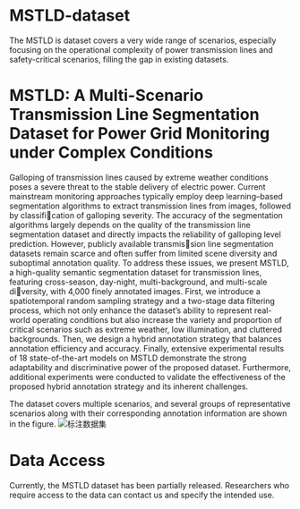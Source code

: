 # MSTLD-dataset
The MSTLD is dataset covers a very wide range of scenarios, especially focusing on the operational complexity of power transmission lines and safety-critical scenarios, filling the gap in existing datasets. 
# MSTLD: A Multi-Scenario Transmission Line Segmentation Dataset for Power Grid Monitoring under Complex Conditions

Galloping of transmission lines caused by extreme
weather conditions poses a severe threat to the stable delivery
of electric power. Current mainstream monitoring approaches
typically employ deep learning–based segmentation algorithms
to extract transmission lines from images, followed by classification of galloping severity. The accuracy of the segmentation
algorithms largely depends on the quality of the transmission
line segmentation dataset and directly impacts the reliability of
galloping level prediction. However, publicly available transmission line segmentation datasets remain scarce and often suffer
from limited scene diversity and suboptimal annotation quality.
To address these issues, we present MSTLD, a high-quality
semantic segmentation dataset for transmission lines, featuring
cross-season, day-night, multi-background, and multi-scale diversity, with 4,000 finely annotated images. First, we introduce a
spatiotemporal random sampling strategy and a two-stage data
filtering process, which not only enhance the dataset’s ability
to represent real-world operating conditions but also increase
the variety and proportion of critical scenarios such as extreme
weather, low illumination, and cluttered backgrounds. Then, we
design a hybrid annotation strategy that balances annotation
efficiency and accuracy. Finally, extensive experimental results
of 18 state-of-the-art models on MSTLD demonstrate the strong
adaptability and discriminative power of the proposed dataset.
Furthermore, additional experiments were conducted to validate
the effectiveness of the proposed hybrid annotation strategy and
its inherent challenges.


The dataset covers multiple scenarios, and several groups of representative scenarios along with their corresponding annotation information are shown in the figure.
![标注数据集](https://github.com/user-attachments/assets/2e66e21c-12a4-47c1-b873-ae9960ac4051)

# Data Access 
Currently, the MSTLD dataset has been partially released. Researchers who require access to the data can contact us and specify the intended use.
